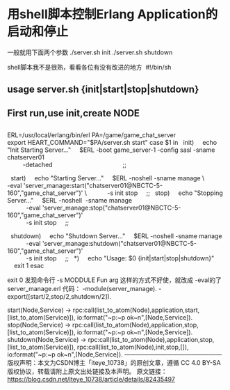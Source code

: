 # 用shell脚本控制Erlang Application的启动和停止

一般就用下面两个参数
./server.sh init
./server.sh shutdown

shell脚本我不是很熟，看看各位有没有改进的地方 
#!/bin/sh
##
## usage server.sh {init|start|stop|shutdown}
## First run,use init,create NODE
##
ERL=/usr/local/erlang/bin/erl
PA=/game/game_chat_server
export HEART_COMMAND="$PA/server.sh start"
case $1 in
  init)
    echo  "Init Starting Server..."
    $ERL -boot game_server-1 -config sasl -sname chatserver01 \
         -detached                                    
    ;;

  start)
    echo "Starting Server..."
    $ERL -noshell -sname manage \
           -eval 'server_manage:start("chatserver01@NBCTC-5-160","game_chat_server")' \
           -s init stop
    ;;
  stop)
    echo "Stopping Server..."
    $ERL -noshell  -sname manage \
           -eval 'server_manage:stop("chatserver01@NBCTC-5-160","game_chat_server")' \
           -s init stop
    ;;

  shutdown)
    echo "Shutdown Server..."
    $ERL -noshell -sname manage \
           -eval 'server_manage:shutdown("chatserver01@NBCTC-5-160","game_chat_server")' \
           -s init stop
    ;;
  *)
    echo "Usage: $0 {init|start|stop|shutdown}"
    exit 1
esac

exit 0
发现命令行 -s MODDULE Fun arg 这样的方式不好使，就改成 -eval的了
server_manage.erl 代码：
-module(server_manage).
-export([start/2,stop/2,shutdown/2]).

start(Node,Service) ->
    rpc:call(list_to_atom(Node),application,start,[list_to_atom(Service)]),
    io:format("~p:~p ok~n",[Node,Service]).
stop(Node,Service)  ->
    rpc:call(list_to_atom(Node),application,stop,[list_to_atom(Service)]),
    io:format("~p:~p ok~n",[Node,Service]).
shutdown(Node,Service)  ->
    rpc:call(list_to_atom(Node),application,stop,[list_to_atom(Service)]),
    rpc:call(list_to_atom(Node),init,stop,[]),
    io:format("~p:~p ok~n",[Node,Service]).
————————————————
版权声明：本文为CSDN博主「iteye_10738」的原创文章，遵循 CC 4.0 BY-SA 版权协议，转载请附上原文出处链接及本声明。
原文链接：https://blog.csdn.net/iteye_10738/article/details/82435497